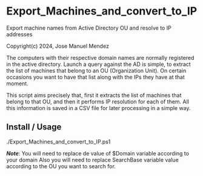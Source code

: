 # Export_Machines_and_convert_to_IP

Export machine names from Active Directory OU and resolve to IP addresses

Copyright(c) 2024, Jose Manuel Mendez

The computers with their respective domain names are normally registered in the active directory. Launch a query against the AD is simple, to extract the list of machines that belong to an OU (Organization Unit).
On certain occasions you want to have that list along with the IPs they have at that moment.

This script aims  precisely that, first it extracts the list of machines that belong to that OU, and then it performs IP resolution for each of them.
All this information is saved in a CSV file for later processing in a simple way.

## Install / Usage
./Export_Machines_and_convert_to_IP.ps1

_**Note**_: You will need to replace de value of $Domain variable according to your domain
Also you will need to replace SearchBase variable value according to the OU you want to search for.
